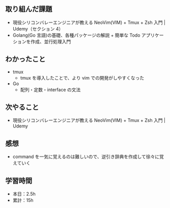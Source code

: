 ## 取り組んだ課題

- 現役シリコンバレーエンジニアが教える NeoVim(VIM) + Tmux + Zsh 入門 | Udemy（セクション 4）
- Golang(Go 言語)の基礎、各種パッケージの解説 + 簡単な Todo アプリケーションを作成、並行処理入門

## わかったこと

- tmux
  - tmux を導入したことで、より vim での開発がしやすくなった
- Go
  - 配列・定数・interface の文法

## 次やること

- 現役シリコンバレーエンジニアが教える NeoVim(VIM) + Tmux + Zsh 入門 | Udemy

## 感想

- command を一気に覚えるのは難しいので、逆引き辞典を作成して徐々に覚えていく

## 学習時間

- 本日：2.5h
- 累計：15h

